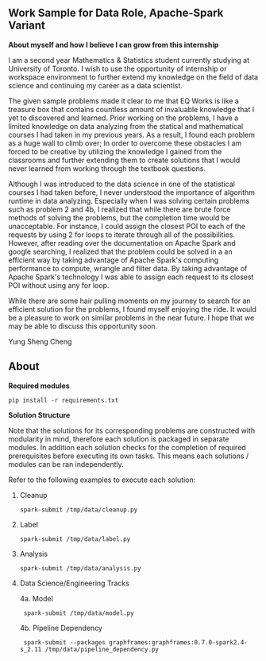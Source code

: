 ## Work Sample for Data Role, Apache-Spark Variant
**About myself and how I believe I can grow from this internship**

I am a second year Mathematics & Statistics student currently studying at University of Toronto. I wish to use the opportunity of internship or workspace environment to further extend my knowledge on the field of data science and continuing my career as a data scientist.

The given sample problems made it clear to me that EQ Works is like a treasure box that contains countless amount of invaluable knowledge that I yet to discovered and learned. Prior working on the problems, I have a limited knowledge on data analyzing from the statical and mathematical courses I had taken in my previous years. As a result, I found each problem as a huge wall to climb over; In order to overcome these obstacles I am forced to be creative by utilizing the knowledge I gained from the classrooms and further extending them to create solutions that I would never learned from working through the textbook questions. 

Although I was introduced to the data science in one of the statistical courses I had taken before, I never understood the importance of algorithm runtime in data analyzing. Especially when I was solving certain problems such as problem 2 and 4b, I realized that while there are brute force methods of solving the problems, but the completion time would be unacceptable. For instance, I could assign the closest POI to each of the requests by using 2 for loops to iterate through all of the possibilities. However, after reading over the documentation on Apache Spark and google searching, I realized that the problem could be solved in a an efficient way by taking advantage of Apache Spark's computing performance to compute, wrangle and filter data. By taking advantage of Apache Spark's technology I was able to assign each request to its closest POI without using any for loop. 

While there are some hair pulling moments on my journey to search for an efficient solution for the problems, I found myself enjoying the ride. It would be a pleasure to work on similar problems in the near future. I hope that we may be able to discuss this opportunity soon.

Yung Sheng Cheng 

## About
**Required modules**

```text
pip install -r requirements.txt
```

**Solution Structure**

Note that the solutions for its corresponding problems are constructed with modularity in mind, therefore each solution is packaged in separate modules. In addition each solution checks for the completion of required prerequisites before executing its own tasks. This means each solutions / modules can be ran independently.

Refer to the following examples to execute each solution: 

1. Cleanup

    ```text
    spark-submit /tmp/data/cleanup.py 
    ```
2. Label
    
    ```text
    spark-submit /tmp/data/label.py
    ```
3. Analysis

    ```text
    spark-submit /tmp/data/analysis.py
   ```
4. Data Science/Engineering Tracks
    
    4a. Model
        
        spark-submit /tmp/data/model.py
        
    4b. Pipeline Dependency
    
        spark-submit --packages graphframes:graphframes:0.7.0-spark2.4-s_2.11 /tmp/data/pipeline_dependency.py
